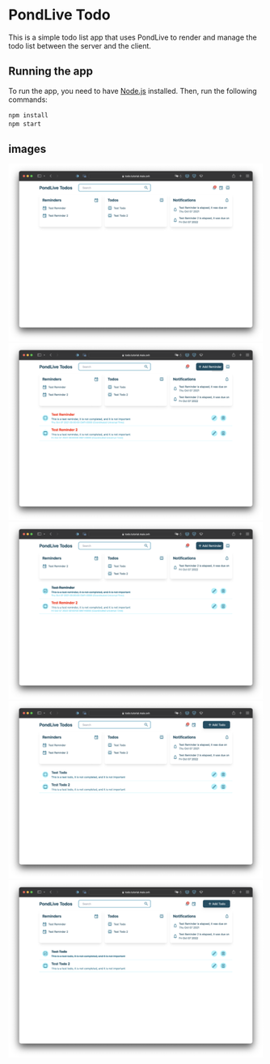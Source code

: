 # PondLive Todo

This is a simple todo list app that uses PondLive to render and manage the todo list between the server and the client.

## Running the app

To run the app, you need to have [Node.js](https://nodejs.org/en/) installed. Then, run the following commands:

```bash
npm install
npm start
```

## images

![todo](art/1.png)
![todo](art/2.png)
![todo](art/3.png)
![todo](art/4.png)
![todo](art/5.png)

